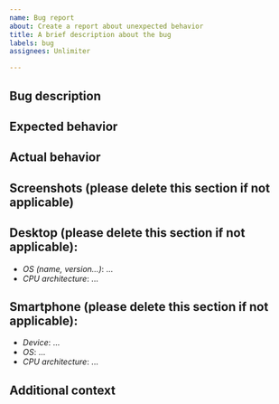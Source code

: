 ```yaml
---
name: Bug report
about: Create a report about unexpected behavior
title: A brief description about the bug
labels: bug
assignees: Unlimiter

---
```


## Bug description

## Expected behavior

## Actual behavior

## Screenshots (please delete this section if not applicable)

## Desktop (please delete this section if not applicable):
 - *OS (name, version...)*: ...
 - *CPU architecture*: ...

## Smartphone (please delete this section if not applicable):
 - *Device*: ...
 - *OS*: ...
 - *CPU architecture*: ...

## Additional context

